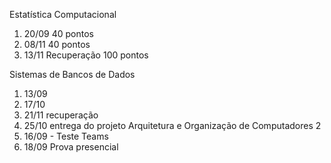 Estatística Computacional
1. 20/09 40 pontos
2. 08/11 40 pontos
3. 13/11 Recuperação 100 pontos

Sistemas de Bancos de Dados
1. 13/09
2. 17/10
3. 21/11 recuperação
4. 25/10 entrega do projeto
Arquitetura e Organização de Computadores 2
1. 16/09 - Teste Teams
2. 18/09 Prova presencial
